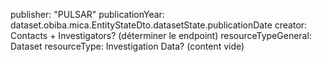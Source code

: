 publisher: "PULSAR"
publicationYear: dataset.obiba.mica.EntityStateDto.datasetState.publicationDate
creator: Contacts + Investigators? (déterminer le endpoint)
resourceTypeGeneral: Dataset
resourceType: Investigation Data? (content vide)

